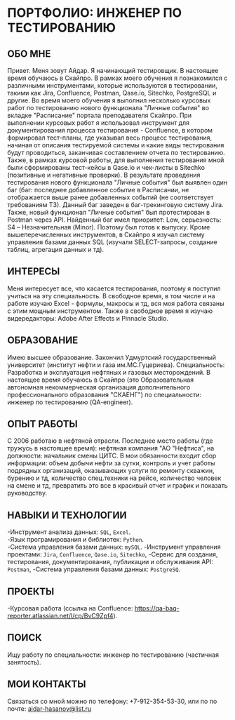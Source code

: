 # ПОРТФОЛИО: ИНЖЕНЕР ПО ТЕСТИРОВАНИЮ

## ОБО МНЕ
Привет. Меня зовут Айдар. Я начинающий тестировщик. В настоящее время обучаюсь в Скайпро. В рамках моего обучения я познакомился с различными инструментами, которые используются в тестировании, такими как Jira, Confluence, Postman, Qase.io, Sitechko, PostgreSQL и другие. Во время моего обучения я выполнил несколько курсовых работ по тестированию нового функционала "Личные события" во вкладке "Расписание" портала преподавателя Скайпро. При выполнении курсовых работ я использовал инструмент для документирования процесса тестирования - Confluence, в котором формировал тест-планы, где указывал весь процесс тестирования, начиная от описания тестируемой системы и какие виды тестирования будут проводиться, заканчивая составлением отчета по тестированию. Также, в рамках курсовой работы, для выполнения тестирования мной были сформированы тест-кейсы в Qase.io и чек-листы в Sitechko (позитивные и негативные проверки). В результате проведения тестирования нового функционала "Личные события" был выявлен один баг (баг: последнее добавленное событие в Расписании, не отображается выше ранее добавленных событий (не соответствует требованиям ТЗ). Данный баг заведен в баг-трекинговую систему Jira. Также, новый функционал "Личные события" был протестирован в Postman через API. Найденный баг имел приоритет: Low, серьезность: S4 – Незначительная (Minor). Поэтому был готов к выпуску. Кроме вышеперечисленных инструментов, в Скайпро я изучал систему управления базами данных SQL (изучали SELECT-запросы, создание таблиц, агрегация данных и тд).   

## ИНТЕРЕСЫ
Меня интересует все, что касается тестирования, поэтому я поступил учиться на эту специальность. В свободное время, в том числе и на работе изучаю Excel - формулы, макросы и тд, вся моя работа связаны с этим мощным инструментом. Также в свободное время я изучаю видередакторы: Adobe After Effects и Pinnacle Studio.

## ОБРАЗОВАНИЕ
Имею высшее образование. Закончил Удмуртский государственный университет (институт нефти и газа им.МС.Гуцериева). Специальность: Разработка и эксплуатация нефтяных и газовых месторождений. В настоящее время обучаюсь в Скайпро (это Образовательная автономная некоммерческая организация дополнительного профессионального образования "СКАЕНГ") по специальности: инженер по тестированию (QA-engineer). 

## ОПЫТ РАБОТЫ
С 2006 работаю в нефтяной отрасли. Последнее место работы (где тружусь в настоящее время): нефтяная компания "АО "Нефтиса", на должности: начальник смены ЦИТС. В мои обязанности входит сбор информации: объем добычи нефти за сутки, контроль и учет работы подрядных организаций, оказывающих услуги по ремонту скважин, бурению и тд, количество спец.техники на рейсе, количество человек на смене и тд, превратить это все в красивый отчет и график и показать руководству.

## НАВЫКИ И ТЕХНОЛОГИИ
-Инструмент анализа данных: ``SQL``, ``Excel``.  
-Язык програмирования и библиотек: ``Python``.  
-Система управления базами данных: ``mySQL``. 
-Инструмент управления проектами: ``Jira``, ``Confluence``, ``Qase.io``, ``Sitechko``,
-Сервис для создания, тестирования, документирования, публикации и обслуживания API: ``Postman``,
-Система управления базами данных: ``PostgreSQ``.

## ПРОЕКТЫ
-Курсовая работа (ссылка на Confluence: https://qa-baq-reporter.atlassian.net/l/cp/BvC9Zpf4).

## ПОИСК
Ищу работу по специальности: инженер по тестированию (частичная занятость).

## МОИ КОНТАКТЫ
Связаться со мной можно по телефону: +7-912-354-53-30, или по по почте: aidar-hasanov@list.ru
